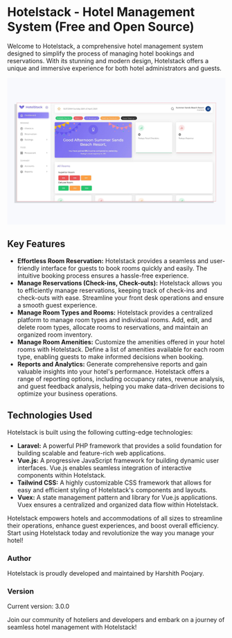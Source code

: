# Hotelstack - Hotel Management System (Free and Open Source)

Welcome to Hotelstack, a comprehensive hotel management system designed to simplify the process of managing hotel bookings and reservations. With its stunning and modern design, Hotelstack offers a unique and immersive experience for both hotel administrators and guests. 

![Hotelstack Screenshot](https://raw.githubusercontent.com/klientship/hotelstack/master/work-5.jpg)

## Key Features
- **Effortless Room Reservation:** Hotelstack provides a seamless and user-friendly interface for guests to book rooms quickly and easily. The intuitive booking process ensures a hassle-free experience.
- **Manage Reservations (Check-ins, Check-outs):** Hotelstack allows you to efficiently manage reservations, keeping track of check-ins and check-outs with ease. Streamline your front desk operations and ensure a smooth guest experience.
- **Manage Room Types and Rooms:** Hotelstack provides a centralized platform to manage room types and individual rooms. Add, edit, and delete room types, allocate rooms to reservations, and maintain an organized room inventory.
- **Manage Room Amenities:** Customize the amenities offered in your hotel rooms with Hotelstack. Define a list of amenities available for each room type, enabling guests to make informed decisions when booking.
- **Reports and Analytics:** Generate comprehensive reports and gain valuable insights into your hotel's performance. Hotelstack offers a range of reporting options, including occupancy rates, revenue analysis, and guest feedback analysis, helping you make data-driven decisions to optimize your business operations.

## Technologies Used
Hotelstack is built using the following cutting-edge technologies:

- **Laravel:** A powerful PHP framework that provides a solid foundation for building scalable and feature-rich web applications.
- **Vue.js:** A progressive JavaScript framework for building dynamic user interfaces. Vue.js enables seamless integration of interactive components within Hotelstack.
- **Tailwind CSS:** A highly customizable CSS framework that allows for easy and efficient styling of Hotelstack's components and layouts.
- **Vuex:** A state management pattern and library for Vue.js applications. Vuex ensures a centralized and organized data flow within Hotelstack.

Hotelstack empowers hotels and accommodations of all sizes to streamline their operations, enhance guest experiences, and boost overall efficiency. Start using Hotelstack today and revolutionize the way you manage your hotel!

### Author
Hotelstack is proudly developed and maintained by Harshith Poojary.

### Version
Current version: 3.0.0

Join our community of hoteliers and developers and embark on a journey of seamless hotel management with Hotelstack!
